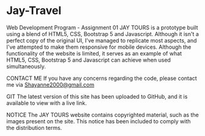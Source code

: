 # Jay-Travel
Web Development Program - Assignment 01
JAY TOURS is a prototype built using a blend of HTML5, CSS, Bootstrap 5 and Javascript. Although it isn't a perfect copy of the original UI, I've managed to replicate most aspects, and I've attempted to make them responsive for mobile devices.
Although the functionality of the website is limited, it serves as an example of what HTML5, CSS, Bootstrap 5 and Javascript can achieve when used simultaneously.

CONTACT ME
If you have any concerns regarding the code, please contact me via Shayanne2000@gmail.com 

GIT
The latest version of this site has been uploaded to GitHub, and it is available to view with a live link.

NOTICE
The JAY TOURS website contains copyrighted material, such as the images present on the site. This notice has been included to comply with the distribution terms.